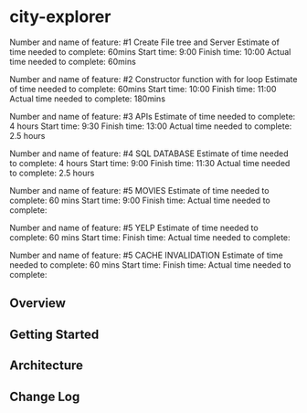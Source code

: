 # city-explorer

Number and name of feature: #1 Create File tree and Server
Estimate of time needed to complete: 60mins
Start time: 9:00
Finish time: 10:00
Actual time needed to complete: 60mins

Number and name of feature: #2 Constructor function with for loop
Estimate of time needed to complete: 60mins
Start time: 10:00
Finish time: 11:00
Actual time needed to complete: 180mins

Number and name of feature: #3 APIs
Estimate of time needed to complete: 4 hours
Start time: 9:30
Finish time: 13:00
Actual time needed to complete: 2.5 hours

Number and name of feature: #4 SQL DATABASE
Estimate of time needed to complete: 4 hours
Start time: 9:00
Finish time: 11:30
Actual time needed to complete: 2.5 hours

Number and name of feature: #5 MOVIES
Estimate of time needed to complete: 60 mins
Start time: 9:00
Finish time: 
Actual time needed to complete: 

Number and name of feature: #5 YELP
Estimate of time needed to complete: 60 mins
Start time: 
Finish time: 
Actual time needed to complete: 

Number and name of feature: #5 CACHE INVALIDATION
Estimate of time needed to complete: 60 mins
Start time: 
Finish time: 
Actual time needed to complete: 




## Overview
<!-- Provide a high level overview of what this application is and why you are building it, beyond the fact that it's an assignment for this class. (i.e. What's your problem domain?) -->

## Getting Started
<!-- What are the steps that a user must take in order to build this app on their own machine and get it running? -->

## Architecture
<!-- Provide a detailed description of the application design. What technologies (languages, libraries, etc) you're using, and any other relevant design information. -->

## Change Log
<!-- Use this area to document the iterative changes made to your application as each feature is successfully implemented. Use time stamps. Here's an examples:

01-01-2001 4:59pm - Application now has a fully-functional express server, with a GET route for the location resource.

## Credits and Collaborations
Julie Erlemeier
Elle Young
Peter Carmichael
Adrian Huebner
Jon Veach
John Bavenham